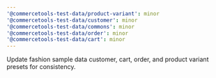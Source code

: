 ```yaml
---
'@commercetools-test-data/product-variant': minor
'@commercetools-test-data/customer': minor
'@commercetools-test-data/commons': minor
'@commercetools-test-data/order': minor
'@commercetools-test-data/cart': minor
---
```


Update fashion sample data customer, cart, order, and product variant presets for consistency.
